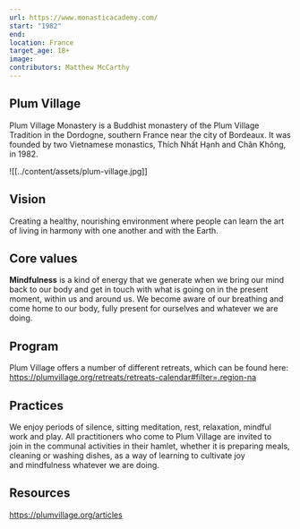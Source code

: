 ```yaml
---
url: https://www.monasticacademy.com/
start: "1982"
end: 
location: France
target_age: 18+
image: 
contributors: Matthew McCarthy
---
```


## Plum Village 

Plum Village Monastery is a Buddhist monastery of the Plum Village Tradition in the Dordogne, southern France near the city of Bordeaux. It was founded by two Vietnamese monastics, Thích Nhất Hạnh and Chân Không, in 1982.

![[../content/assets/plum-village.jpg]]

## Vision 

Creating a healthy, nourishing environment where people can learn the art of living in harmony with one another and with the Earth.

## Core values 

**Mindfulness** is a kind of energy that we generate when we bring our mind back to our body and get in touch with what is going on in the present moment, within us and around us. We become aware of our breathing and come home to our body, fully present for ourselves and whatever we are doing.

## Program 

Plum Village offers a number of different retreats, which can be found here: https://plumvillage.org/retreats/retreats-calendar#filter=.region-na

## Practices 

We enjoy periods of silence, sitting meditation, rest, relaxation, mindful work and play. All practitioners who come to Plum Village are invited to join in the communal activities in their hamlet, whether it is preparing meals, cleaning or washing dishes, as a way of learning to cultivate joy and mindfulness whatever we are doing.

## Resources 

https://plumvillage.org/articles